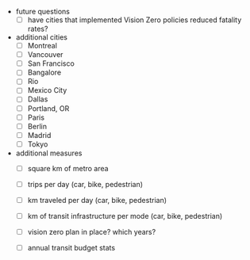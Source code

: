 - future questions
    + [ ] have cities that implemented Vision Zero policies reduced fatality rates?
- additional cities
    + [ ] Montreal
    + [ ] Vancouver
    + [ ] San Francisco
    + [ ] Bangalore
    + [ ] Rio
    + [ ] Mexico City
    + [ ] Dallas
    + [ ] Portland, OR
    + [ ] Paris
    + [ ] Berlin
    + [ ] Madrid
    + [ ] Tokyo
- additional measures
    + [ ] square km of metro area
    + [ ] trips per day (car, bike, pedestrian)
    + [ ] km traveled per day (car, bike, pedestrian)
    + [ ] km of transit infrastructure per mode (car, bike, pedestrian)
    + [ ] vision zero plan in place?  which years?
    + [ ] annual transit budget stats

